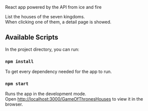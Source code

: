 
React app powered by the API from ice and fire

List the houses of the seven kingdoms.<br>
When clicking one of them, a detail page is showed.


## Available Scripts
In the project directory, you can run:


### `npm install`

To get every dependency needed for the app to run.

### `npm start`

Runs the app in the development mode.<br>
Open [http://localhost:3000/GameOfThronesHouses](http://localhost:3000) to view it in the browser.




